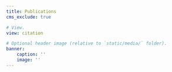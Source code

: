 ```yaml
---
title: Publications
cms_exclude: true

# View.
view: citation

# Optional header image (relative to `static/media/` folder).
banner:
    caption: ''
    image: ''
---
```

